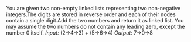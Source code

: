 You are given two non-empty linked lists representing two non-negative integers.The digits are stored in reverse order and each of their nodes contain a single digit.Add the two numbers and return it as linked list.
You may assume the two numbers do not contain any leading zero, except the number 0 itself.
*Input:* (2->4->3) + (5->6->4)
*Output:* 7->0->8
